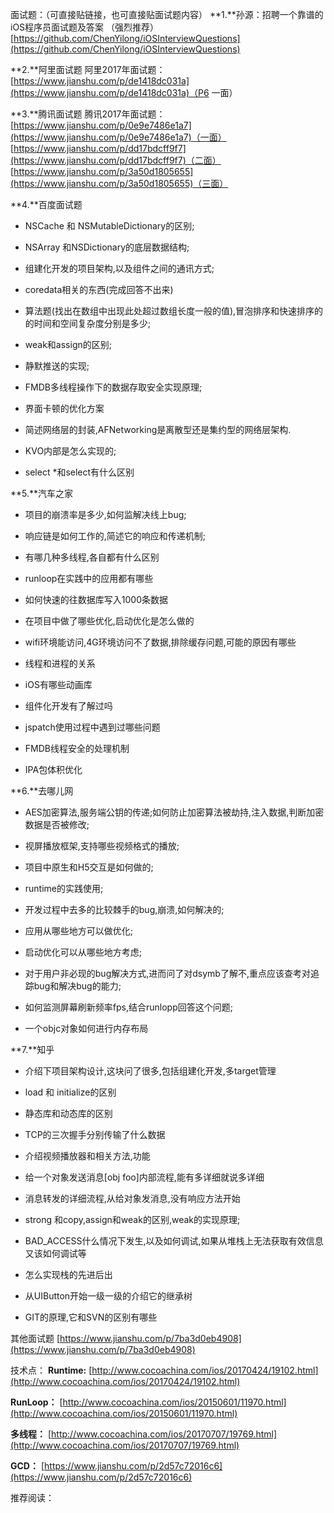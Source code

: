 面试题：（可直接贴链接，也可直接贴面试题内容）
**1.**孙源：招聘一个靠谱的iOS程序员面试题及答案 （强烈推荐）
[https://github.com/ChenYilong/iOSInterviewQuestions](https://github.com/ChenYilong/iOSInterviewQuestions)

**2.**阿里面试题
阿里2017年面试题：
[https://www.jianshu.com/p/de1418dc031a](https://www.jianshu.com/p/de1418dc031a)（P6  一面）

**3.**腾讯面试题
腾讯2017年面试题：
[https://www.jianshu.com/p/0e9e7486e1a7](https://www.jianshu.com/p/0e9e7486e1a7)（一面）
[https://www.jianshu.com/p/dd17bdcff9f7](https://www.jianshu.com/p/dd17bdcff9f7)（二面）
[https://www.jianshu.com/p/3a50d1805655](https://www.jianshu.com/p/3a50d1805655)（三面）

**4.**百度面试题
* NSCache 和 NSMutableDictionary的区别;

* NSArray 和NSDictionary的底层数据结构;

* 组建化开发的项目架构,以及组件之间的通讯方式;

* coredata相关的东西(完成回答不出来)

* 算法题(找出在数组中出现此处超过数组长度一般的值),冒泡排序和快速排序的的时间和空间复杂度分别是多少;

* weak和assign的区别;

* 静默推送的实现;

* FMDB多线程操作下的数据存取安全实现原理;

* 界面卡顿的优化方案

* 简述网络层的封装,AFNetworking是离散型还是集约型的网络层架构.

* KVO内部是怎么实现的;

* select *和select有什么区别

**5.**汽车之家
* 项目的崩溃率是多少,如何监解决线上bug;

* 响应链是如何工作的,简述它的响应和传递机制;

* 有哪几种多线程,各自都有什么区别

* runloop在实践中的应用都有哪些

* 如何快速的往数据库写入1000条数据

* 在项目中做了哪些优化,启动优化是怎么做的

* wifi环境能访问,4G环境访问不了数据,排除缓存问题,可能的原因有哪些

* 线程和进程的关系

* iOS有哪些动画库

* 组件化开发有了解过吗

* jspatch使用过程中遇到过哪些问题

* FMDB线程安全的处理机制

* IPA包体积优化


**6.**去哪儿网
* AES加密算法,服务端公钥的传递;如何防止加密算法被劫持,注入数据,判断加密数据是否被修改;

* 视屏播放框架,支持哪些视频格式的播放;

* 项目中原生和H5交互是如何做的;

* runtime的实践使用;

* 开发过程中去多的比较棘手的bug,崩溃,如何解决的;

* 应用从哪些地方可以做优化;

* 启动优化可以从哪些地方考虑;

* 对于用户非必现的bug解决方式,进而问了对dsymb了解不,重点应该查考对追踪bug和解决bug的能力;

* 如何监测屏幕刷新频率fps,结合runlopp回答这个问题;

* 一个objc对象如何进行内存布局


**7.**知乎
* 介绍下项目架构设计,这块问了很多,包括组建化开发,多target管理

* load 和 initialize的区别

* 静态库和动态库的区别

* TCP的三次握手分别传输了什么数据

* 介绍视频播放器和相关方法,功能

* 给一个对象发送消息[obj foo]内部流程,能有多详细就说多详细

* 消息转发的详细流程,从给对象发消息,没有响应方法开始

* strong 和copy,assign和weak的区别,weak的实现原理;

* BAD_ACCESS什么情况下发生,以及如何调试,如果从堆栈上无法获取有效信息又该如何调试等

* 怎么实现栈的先进后出

* 从UIButton开始一级一级的介绍它的继承树

* GIT的原理,它和SVN的区别有哪些


其他面试题
[https://www.jianshu.com/p/7ba3d0eb4908](https://www.jianshu.com/p/7ba3d0eb4908)



技术点：
**Runtime:**
[http://www.cocoachina.com/ios/20170424/19102.html](http://www.cocoachina.com/ios/20170424/19102.html)


**RunLoop：**
[http://www.cocoachina.com/ios/20150601/11970.html](http://www.cocoachina.com/ios/20150601/11970.html)


**多线程：**
[http://www.cocoachina.com/ios/20170707/19769.html](http://www.cocoachina.com/ios/20170707/19769.html)

**GCD：**
[https://www.jianshu.com/p/2d57c72016c6](https://www.jianshu.com/p/2d57c72016c6)





推荐阅读：
